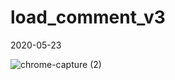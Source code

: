 # load_comment_v3
2020-05-23

![chrome-capture (2)](https://user-images.githubusercontent.com/26485327/82730673-6e28fd00-9d3c-11ea-83b6-18916d22e445.gif)
